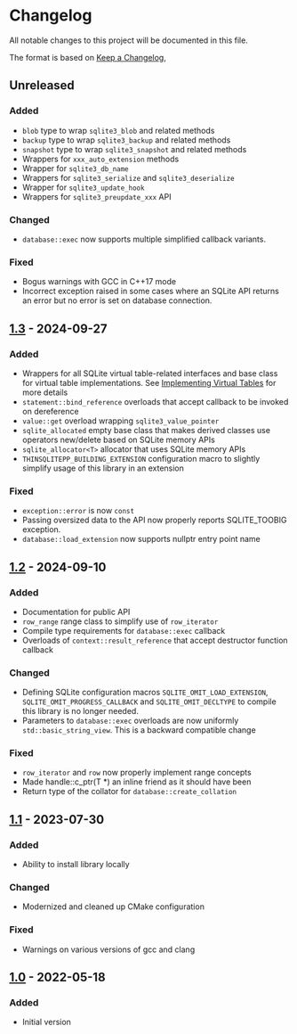 # Changelog
All notable changes to this project will be documented in this file.

The format is based on [Keep a Changelog](https://keepachangelog.com/en/1.0.0/),

## Unreleased

### Added
- `blob` type to wrap `sqlite3_blob` and related methods
- `backup` type to wrap `sqlite3_backup` and related methods
- `snapshot` type to wrap `sqlite3_snapshot` and related methods
- Wrappers for `xxx_auto_extension` methods
- Wrapper for `sqlite3_db_name`
- Wrappers for `sqlite3_serialize` and `sqlite3_deserialize`
- Wrapper for `sqlite3_update_hook`
- Wrappers for `sqlite3_preupdate_xxx` API

### Changed
- `database::exec` now supports multiple simplified callback variants.

### Fixed
- Bogus warnings with GCC in C++17 mode
- Incorrect exception raised in some cases where an SQLite API returns an error but no error is set on database
  connection.

## [1.3] - 2024-09-27

### Added
- Wrappers for all SQLite virtual table-related interfaces and base class for virtual table implementations.
  See [Implementing Virtual Tables](https://gershnik.github.io/thinsqlitepp/vtab-guide.html) for more details
- `statement::bind_reference` overloads that accept callback to be invoked on dereference
- `value::get` overload wrapping `sqlite3_value_pointer`
- `sqlite_allocated` empty base class that makes derived classes use operators new/delete based on SQLite
  memory APIs
- `sqlite_allocator<T>` allocator that uses SQLite memory APIs
- `THINSQLITEPP_BUILDING_EXTENSION` configuration macro to slightly simplify usage of this library in an
  extension

### Fixed
- `exception::error` is now `const`
- Passing oversized data to the API now properly reports SQLITE_TOOBIG exception.
- `database::load_extension` now supports nullptr entry point name

## [1.2] - 2024-09-10

### Added
- Documentation for public API
- `row_range` range class to simplify use of `row_iterator`
- Compile type requirements for `database::exec` callback
- Overloads of `context::result_reference` that accept destructor function callback

### Changed
- Defining SQLite configuration macros `SQLITE_OMIT_LOAD_EXTENSION`, `SQLITE_OMIT_PROGRESS_CALLBACK` and `SQLITE_OMIT_DECLTYPE`
to compile this library is no longer needed.
- Parameters to `database::exec` overloads are now uniformly `std::basic_string_view`. This is a backward compatible change

### Fixed
- `row_iterator` and `row` now properly implement range concepts
- Made handle::c_ptr(T *) an inline friend as it should have been 
- Return type of the collator for `database::create_collation`

## [1.1] - 2023-07-30

### Added
- Ability to install library locally

### Changed
- Modernized and cleaned up CMake configuration

### Fixed
- Warnings on various versions of gcc and clang

## [1.0] - 2022-05-18

### Added
- Initial version

[1.0]: https://github.com/gershnik/thinsqlitepp/releases/v1.0
[1.1]: https://github.com/gershnik/thinsqlitepp/releases/v1.1
[1.2]: https://github.com/gershnik/thinsqlitepp/releases/v1.2
[1.3]: https://github.com/gershnik/thinsqlitepp/releases/v1.3
